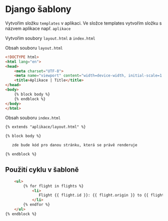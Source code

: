 # Django šablony 

Vytvořím složku `templates` v aplikaci.
Ve složce templates vytvořím složku s názvem aplikace např. `aplikace`

Vytvořím soubory `layout.html` a `index.html`

Obsah souboru `layout.html`

```html
<!DOCTYPE html>
<html lang="en">
<head>
    <meta charset="UTF-8">
    <meta name="viewport" content="width=device-width, initial-scale=1.0">
    <title>Aplikace | Title</title>
</head>
<body>
    {% block body %}
    {% endblock %}
</body>
</html>
```
Obsah souboru `index.html`

```html
{% extends "aplikace/layout.html" %}

{% block body %}

   zde bude kód pro danou stránku, která se právě renderuje

{% endblock %}
```

## Použití cyklu v šabloně

```html
    <ul>
        {% for flight in flights %}
            <li>
               Flight {{ flight.id }}: {{ flight.origin }} to {{ flight.destination }}
            </li>
        {% endfor %}
    </ul>
{% endblock %}
```
